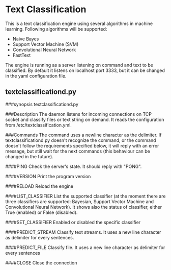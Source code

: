 # Text Classification
This is a text classification engine using several algorithms in machine learning. Following algorithms will be 
supported:
- Naive Bayes
- Support Vector Machine (SVM)
- Convolutional Neural Network
- FastText

The engine is running as a server listening on command and text to be classified. By default it listens on localhost 
port 3333, but it can be changed in the yaml configuration file. 

## textclassificationd.py

###synopsis
textclassificationd.py

###Description
The daemon listens for incoming connections on TCP socket and classify files or text string on demand. 
It reads the configuration from /etc/textclassification.yml.


###Commands
The command uses a newline character as the delimiter. If textclassificationd.py doesn't recognize the command, 
or the command doesn't follow the requirements specified below, it will reply with an error message, but still wait 
for the next commands (this behaviour can be changed in the future).

####PING
Check the server's state. It should reply with "PONG".

####VERSION
Print the program version

####RELOAD
Reload the engine

####LIST_CLASSIFIER
List the supported classifier (at the moment there are three classifiers 
are supported: Bayesian, Support Vector Machine and Convolutional Neural Network). It shows also 
the status of classifier, either True (enabled) or False (disabled).

####SET_CLASSIFIER
Enabled or disabled the specific classifier

####PREDICT_STREAM
Classify text streams. It uses a new line character as delimiter for every sentences. 

####PREDICT_FILE
Classify file. It uses a new line character as delimiter for every sentences

####CLOSE
Close the connection

